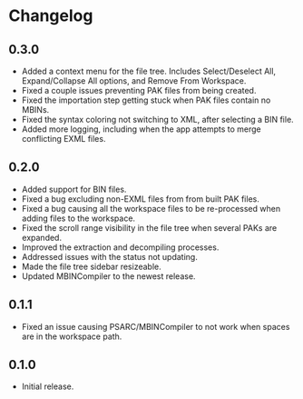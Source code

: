 # Changelog

## 0.3.0

  * Added a context menu for the file tree. Includes Select/Deselect All, Expand/Collapse All options, and Remove From Workspace.
  * Fixed a couple issues preventing PAK files from being created.
  * Fixed the importation step getting stuck when PAK files contain no MBINs.
  * Fixed the syntax coloring not switching to XML, after selecting a BIN file.
  * Added more logging, including when the app attempts to merge conflicting EXML files.

## 0.2.0

  * Added support for BIN files.
  * Fixed a bug excluding non-EXML files from from built PAK files.
  * Fixed a bug causing all the workspace files to be re-processed when adding files to the workspace.
  * Fixed the scroll range visibility in the file tree when several PAKs are expanded.
  * Improved the extraction and decompiling processes.
  * Addressed issues with the status not updating.
  * Made the file tree sidebar resizeable.
  * Updated MBINCompiler to the newest release.

## 0.1.1

  * Fixed an issue causing PSARC/MBINCompiler to not work when spaces are in the workspace path.

## 0.1.0

  * Initial release.